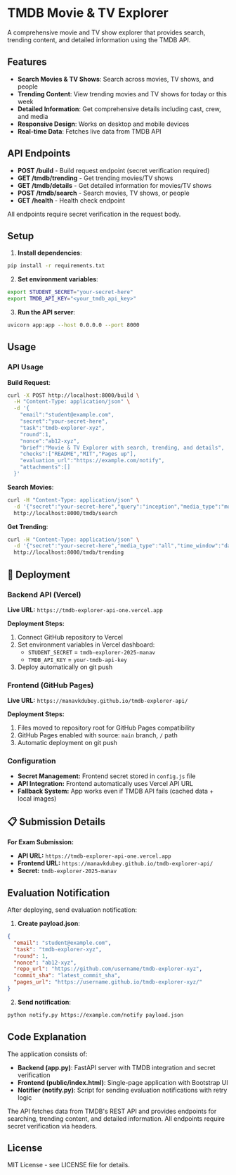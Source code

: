 # TMDB Movie & TV Explorer

A comprehensive movie and TV show explorer that provides search, trending content, and detailed information using the TMDB API.

## Features

- **Search Movies & TV Shows**: Search across movies, TV shows, and people
- **Trending Content**: View trending movies and TV shows for today or this week
- **Detailed Information**: Get comprehensive details including cast, crew, and media
- **Responsive Design**: Works on desktop and mobile devices
- **Real-time Data**: Fetches live data from TMDB API

## API Endpoints

- **POST /build** - Build request endpoint (secret verification required)
- **GET /tmdb/trending** - Get trending movies/TV shows
- **GET /tmdb/details** - Get detailed information for movies/TV shows
- **POST /tmdb/search** - Search movies, TV shows, or people
- **GET /health** - Health check endpoint

All endpoints require secret verification in the request body.

## Setup

1. **Install dependencies**:
```bash
pip install -r requirements.txt
```

2. **Set environment variables**:
```bash
export STUDENT_SECRET="your-secret-here"
export TMDB_API_KEY="<your_tmdb_api_key>"
```

3. **Run the API server**:
```bash
uvicorn app:app --host 0.0.0.0 --port 8000
```

## Usage

### API Usage

**Build Request**:
```bash
curl -X POST http://localhost:8000/build \
  -H "Content-Type: application/json" \
  -d '{
    "email":"student@example.com",
    "secret":"your-secret-here",
    "task":"tmdb-explorer-xyz",
    "round":1,
    "nonce":"ab12-xyz",
    "brief":"Movie & TV Explorer with search, trending, and details",
    "checks":["README","MIT","Pages up"],
    "evaluation_url":"https://example.com/notify",
    "attachments":[]
  }'
```

**Search Movies**:
```bash
curl -H "Content-Type: application/json" \
  -d '{"secret":"your-secret-here","query":"inception","media_type":"movie","year":2010}' \
  http://localhost:8000/tmdb/search
```

**Get Trending**:
```bash
curl -H "Content-Type: application/json" \
  -d '{"secret":"your-secret-here","media_type":"all","time_window":"day"}' \
  http://localhost:8000/tmdb/trending
```

## 🚀 Deployment

### Backend API (Vercel)
**Live URL:** `https://tmdb-explorer-api-one.vercel.app`

**Deployment Steps:**
1. Connect GitHub repository to Vercel
2. Set environment variables in Vercel dashboard:
   - `STUDENT_SECRET` = `tmdb-explorer-2025-manav`
   - `TMDB_API_KEY` = `your-tmdb-api-key`
3. Deploy automatically on git push

### Frontend (GitHub Pages)
**Live URL:** `https://manavkdubey.github.io/tmdb-explorer-api/`

**Deployment Steps:**
1. Files moved to repository root for GitHub Pages compatibility
2. GitHub Pages enabled with source: `main` branch, `/` path
3. Automatic deployment on git push

### Configuration
- **Secret Management:** Frontend secret stored in `config.js` file
- **API Integration:** Frontend automatically uses Vercel API URL
- **Fallback System:** App works even if TMDB API fails (cached data + local images)

## 📋 Submission Details

**For Exam Submission:**
- **API URL:** `https://tmdb-explorer-api-one.vercel.app`
- **Frontend URL:** `https://manavkdubey.github.io/tmdb-explorer-api/`
- **Secret:** `tmdb-explorer-2025-manav`

## Evaluation Notification

After deploying, send evaluation notification:

1. **Create payload.json**:
```json
{
  "email": "student@example.com",
  "task": "tmdb-explorer-xyz",
  "round": 1,
  "nonce": "ab12-xyz",
  "repo_url": "https://github.com/username/tmdb-explorer-xyz",
  "commit_sha": "latest_commit_sha",
  "pages_url": "https://username.github.io/tmdb-explorer-xyz/"
}
```

2. **Send notification**:
```bash
python notify.py https://example.com/notify payload.json
```

## Code Explanation

The application consists of:

- **Backend (app.py)**: FastAPI server with TMDB integration and secret verification
- **Frontend (public/index.html)**: Single-page application with Bootstrap UI
- **Notifier (notify.py)**: Script for sending evaluation notifications with retry logic

The API fetches data from TMDB's REST API and provides endpoints for searching, trending content, and detailed information. All endpoints require secret verification via headers.

## License

MIT License - see LICENSE file for details.
